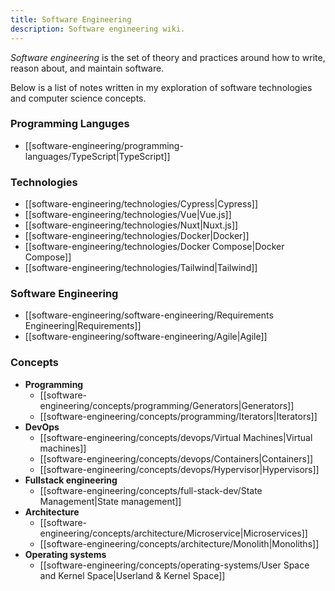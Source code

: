 ```yaml
---
title: Software Engineering
description: Software engineering wiki.
---
```

*Software engineering* is the set of theory and practices around how to write, reason about, and maintain software.

Below is a list of notes written in my exploration of software technologies and computer science concepts.

### Programming Languges
- [[software-engineering/programming-languages/TypeScript|TypeScript]]

### Technologies
- [[software-engineering/technologies/Cypress|Cypress]]
- [[software-engineering/technologies/Vue|Vue.js]]
- [[software-engineering/technologies/Nuxt|Nuxt.js]]
- [[software-engineering/technologies/Docker|Docker]]
- [[software-engineering/technologies/Docker Compose|Docker Compose]]
- [[software-engineering/technologies/Tailwind|Tailwind]]

### Software Engineering
- [[software-engineering/software-engineering/Requirements Engineering|Requirements]]
- [[software-engineering/software-engineering/Agile|Agile]]

### Concepts
- **Programming**
	- [[software-engineering/concepts/programming/Generators|Generators]]
	- [[software-engineering/concepts/programming/Iterators|Iterators]]
- **DevOps**
	- [[software-engineering/concepts/devops/Virtual Machines|Virtual machines]]
	- [[software-engineering/concepts/devops/Containers|Containers]]
	- [[software-engineering/concepts/devops/Hypervisor|Hypervisors]]
- **Fullstack engineering**
	- [[software-engineering/concepts/full-stack-dev/State Management|State management]]
- **Architecture**
	- [[software-engineering/concepts/architecture/Microservice|Microservices]]
	- [[software-engineering/concepts/architecture/Monolith|Monoliths]]
- **Operating systems**
	- [[software-engineering/concepts/operating-systems/User Space and Kernel Space|Userland & Kernel Space]]
